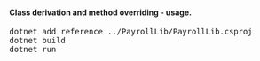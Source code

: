 <h4>Class derivation and method overriding - usage.</h4>

<pre>
dotnet add reference ../PayrollLib/PayrollLib.csproj
dotnet build
dotnet run
</pre>

